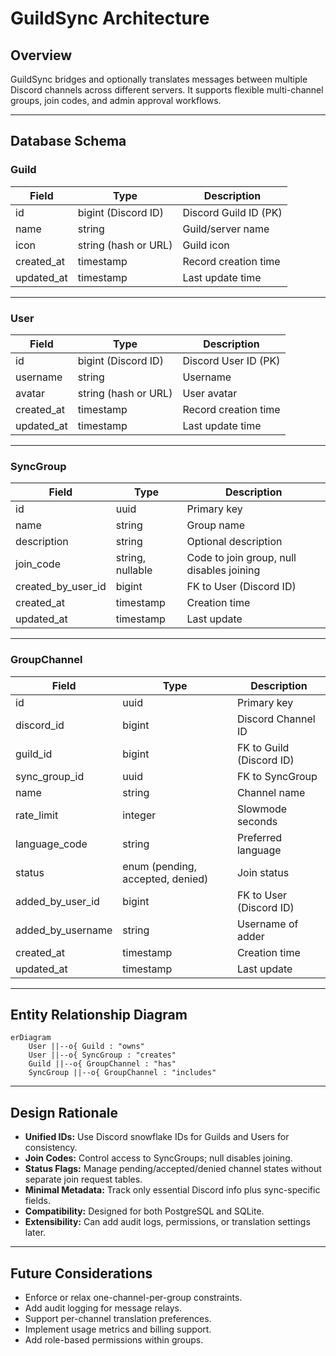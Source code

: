 # GuildSync Architecture

## Overview

GuildSync bridges and optionally translates messages between multiple Discord channels across different servers. It supports flexible multi-channel groups, join codes, and admin approval workflows.

---

## Database Schema

### Guild

| Field        | Type                     | Description                        |
|--------------|--------------------------|------------------------------------|
| id           | bigint (Discord ID)      | Discord Guild ID (PK)              |
| name         | string                   | Guild/server name                  |
| icon         | string (hash or URL)     | Guild icon                         |
| created_at   | timestamp                | Record creation time               |
| updated_at   | timestamp                | Last update time                   |

---

### User

| Field        | Type                     | Description                        |
|--------------|--------------------------|------------------------------------|
| id           | bigint (Discord ID)      | Discord User ID (PK)               |
| username     | string                   | Username                           |
| avatar       | string (hash or URL)     | User avatar                        |
| created_at   | timestamp                | Record creation time               |
| updated_at   | timestamp                | Last update time                   |

---

### SyncGroup

| Field               | Type        | Description                          |
|---------------------|-------------|--------------------------------------|
| id                  | uuid        | Primary key                          |
| name                | string      | Group name                           |
| description         | string      | Optional description                 |
| join_code           | string, nullable | Code to join group, null disables joining |
| created_by_user_id  | bigint      | FK to User (Discord ID)              |
| created_at          | timestamp   | Creation time                        |
| updated_at          | timestamp   | Last update                          |

---

### GroupChannel

| Field               | Type        | Description                          |
|---------------------|-------------|--------------------------------------|
| id                  | uuid        | Primary key                          |
| discord_id          | bigint      | Discord Channel ID                   |
| guild_id            | bigint      | FK to Guild (Discord ID)             |
| sync_group_id       | uuid        | FK to SyncGroup                      |
| name                | string      | Channel name                         |
| rate_limit          | integer     | Slowmode seconds                     |
| language_code       | string      | Preferred language                   |
| status              | enum (pending, accepted, denied) | Join status         |
| added_by_user_id    | bigint      | FK to User (Discord ID)              |
| added_by_username   | string      | Username of adder                    |
| created_at          | timestamp   | Creation time                        |
| updated_at          | timestamp   | Last update                          |

---

## Entity Relationship Diagram

```mermaid
erDiagram
    User ||--o{ Guild : "owns"
    User ||--o{ SyncGroup : "creates"
    Guild ||--o{ GroupChannel : "has"
    SyncGroup ||--o{ GroupChannel : "includes"
```

---

## Design Rationale

- **Unified IDs:** Use Discord snowflake IDs for Guilds and Users for consistency.
- **Join Codes:** Control access to SyncGroups; null disables joining.
- **Status Flags:** Manage pending/accepted/denied channel states without separate join request tables.
- **Minimal Metadata:** Track only essential Discord info plus sync-specific fields.
- **Compatibility:** Designed for both PostgreSQL and SQLite.
- **Extensibility:** Can add audit logs, permissions, or translation settings later.

---

## Future Considerations

- Enforce or relax one-channel-per-group constraints.
- Add audit logging for message relays.
- Support per-channel translation preferences.
- Implement usage metrics and billing support.
- Add role-based permissions within groups.